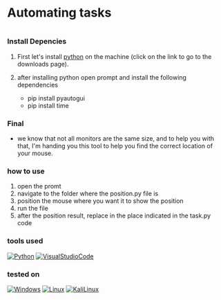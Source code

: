 <h1> Automating tasks <h1>

### Install Depencies

1. First let's install [python](https://www.python.org/downloads/) on the machine (click on the link to go to the downloads page).

2. after installing python open prompt and install the following dependencies
    - pip install pyautogui
    - pip install time 

 ### Final
 - we know that not all monitors are the same size, and to help you with that, I'm handing you this tool to help you find the correct location of your mouse.
 
 ### how to use
 1. open the promt  
 2. navigate to the folder where the position.py file is
 3. position the mouse where you want it to show the position  
 4. run the file
 5. after the position result, replace in the place indicated in the task.py code

 ### tools used

 [![Python](https://img.shields.io/badge/Python-FFD43B?style=for-the-badge&logo=python&logoColor=darkgreen)]()
 [![VisualStudioCode](https://img.shields.io/badge/Visual_Studio_Code-0078D4?style=for-the-badge&<logo=visual%20studio%20code&logoColor=white)]()

 ### tested on

 [![Windows](https://img.shields.io/badge/Windows-0078D6?style=for-the-badge&logo=windows&logoColor=white)]()
[![Linux](https://img.shields.io/badge/Linux-FCC624?style=for-the-badge&logo=linux&logoColor=black)]()
[![KaliLinux](https://img.shields.io/badge/Kali_Linux-557C94?style=for-the-badge&logo=kali-linux&<logoColor=white)]()